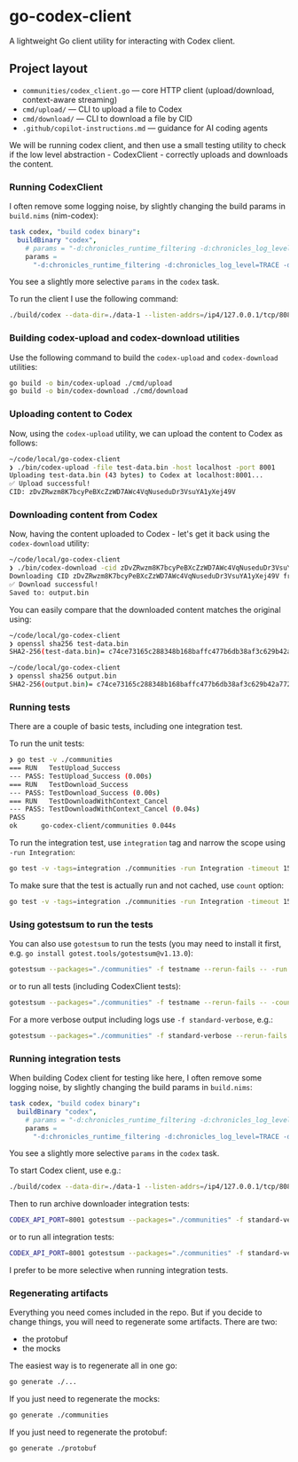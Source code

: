 # go-codex-client

A lightweight Go client utility for interacting with Codex client.

## Project layout
- `communities/codex_client.go` — core HTTP client (upload/download, context-aware streaming)
- `cmd/upload/` — CLI to upload a file to Codex
- `cmd/download/` — CLI to download a file by CID
- `.github/copilot-instructions.md` — guidance for AI coding agents

We will be running codex client, and then use a small testing utility to check if the low level abstraction - CodexClient - correctly uploads and downloads the content.

### Running CodexClient

I often remove some logging noise, by slightly changing the build
params in `build.nims` (nim-codex):

```nim
task codex, "build codex binary":
  buildBinary "codex",
    # params = "-d:chronicles_runtime_filtering -d:chronicles_log_level=TRACE"
    params =
      "-d:chronicles_runtime_filtering -d:chronicles_log_level=TRACE -d:chronicles_enabled_topics:restapi:TRACE,node:TRACE"
```

You see a slightly more selective `params` in the `codex` task.

To run the client I use the following command:

```bash
./build/codex --data-dir=./data-1 --listen-addrs=/ip4/127.0.0.1/tcp/8081 --api-port=8001 --nat=none --disc-port=8091 --log-level=TRACE
```

### Building codex-upload and codex-download utilities

Use the following command to build the `codex-upload` and `codex-download` utilities:

```bash
go build -o bin/codex-upload ./cmd/upload
go build -o bin/codex-download ./cmd/download
```
### Uploading content to Codex

Now, using the `codex-upload` utility, we can upload the content to Codex as follows:

```bash
~/code/local/go-codex-client
❯ ./bin/codex-upload -file test-data.bin -host localhost -port 8001
Uploading test-data.bin (43 bytes) to Codex at localhost:8001...
✅ Upload successful!
CID: zDvZRwzm8K7bcyPeBXcZzWD7AWc4VqNuseduDr3VsuYA1yXej49V
```

### Downloading content from Codex

Now, having the content uploaded to Codex - let's get it back using the `codex-download` utility:

```bash
~/code/local/go-codex-client
❯ ./bin/codex-download -cid zDvZRwzm8K7bcyPeBXcZzWD7AWc4VqNuseduDr3VsuYA1yXej49V -file output.bin -host localhost -port 8001
Downloading CID zDvZRwzm8K7bcyPeBXcZzWD7AWc4VqNuseduDr3VsuYA1yXej49V from Codex at localhost:8001...
✅ Download successful!
Saved to: output.bin
```

You can easily compare that the downloaded content matches the original using:

```bash
~/code/local/go-codex-client
❯ openssl sha256 test-data.bin
SHA2-256(test-data.bin)= c74ce73165c288348b168baffc477b6db38af3c629b42a7725c35d99d400d992

~/code/local/go-codex-client
❯ openssl sha256 output.bin
SHA2-256(output.bin)= c74ce73165c288348b168baffc477b6db38af3c629b42a7725c35d99d400d992
```

### Running tests

There are a couple of basic tests, including one integration test.

To run the unit tests:

```bash
❯ go test -v ./communities
=== RUN   TestUpload_Success
--- PASS: TestUpload_Success (0.00s)
=== RUN   TestDownload_Success
--- PASS: TestDownload_Success (0.00s)
=== RUN   TestDownloadWithContext_Cancel
--- PASS: TestDownloadWithContext_Cancel (0.04s)
PASS
ok  	go-codex-client/communities	0.044s
```

To run the integration test, use `integration` tag and narrow the scope using `-run Integration`:

```bash
go test -v -tags=integration ./communities -run Integration -timeout 15s
```

To make sure that the test is actually run and not cached, use `count` option:

```bash
go test -v -tags=integration ./communities -run Integration -timeout 15s -count 1
```

### Using gotestsum to run the tests

You can also use `gotestsum` to run the tests (you may need to install it first, e.g. `go install gotest.tools/gotestsum@v1.13.0`):

```bash
gotestsum --packages="./communities" -f testname --rerun-fails -- -run "TestCodexArchiveDownloaderSuite" -count 1
```

or to run all tests (including CodexClient tests):

```bash
gotestsum --packages="./communities" -f testname --rerun-fails -- -count 1
```

For a more verbose output including logs use `-f standard-verbose`, e.g.:

```bash
gotestsum --packages="./communities" -f standard-verbose --rerun-fails -- -run "TestCodexArchiveDownloaderSuite" -v -count 1
```

### Running integration tests

When building Codex client for testing like here, I often remove some logging noise, by slightly changing the build params in `build.nims`:

```nim
task codex, "build codex binary":
  buildBinary "codex",
    # params = "-d:chronicles_runtime_filtering -d:chronicles_log_level=TRACE"
    params =
      "-d:chronicles_runtime_filtering -d:chronicles_log_level=TRACE -d:chronicles_enabled_topics:restapi:TRACE,node:TRACE"
```

You see a slightly more selective `params` in the `codex` task.

To start Codex client, use e.g.:

```bash
./build/codex --data-dir=./data-1 --listen-addrs=/ip4/127.0.0.1/tcp/8081 --api-port=8001 --nat=none --disc-port=8091 --log-level=TRACE
```

Then to run archive downloader integration tests:

```bash
CODEX_API_PORT=8001 gotestsum --packages="./communities" -f standard-verbose --rerun-fails -- -tags=integration -run "TestCodexArchiveDownloaderIntegrationSuite" -v -count 1
```

or to run all integration tests:

```bash
CODEX_API_PORT=8001 gotestsum --packages="./communities" -f standard-verbose --rerun-fails -- -tags=integration -v -count 1
```

I prefer to be more selective when running integration tests.


### Regenerating artifacts

Everything you need comes included in the repo. But if you decide to change things,
you will need to regenerate some artifacts. There are two:

- the protobuf
- the mocks

The easiest way is to regenerate all in one go:

```bash
go generate ./...
```

If you just need to regenerate the mocks:

```bash
go generate ./communities
```

If you just need to regenerate the protobuf:

```bash
go generate ./protobuf
```
